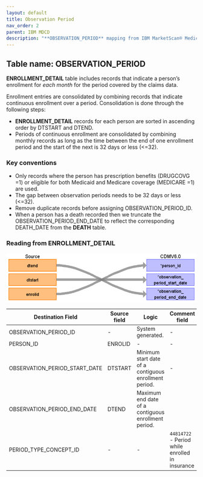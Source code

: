 ```yaml
---
layout: default
title: Observation Period
nav_order: 2
parent: IBM MDCD
description: "**OBSERVATION_PERIOD** mapping from IBM MarketScan® Medicaid Database (MDCD) **ENROLLMENT_DETAIL**."
---
```


## Table name: **OBSERVATION_PERIOD**

**ENROLLMENT_DETAIL** table includes records that indicate a person’s enrollment for *each month* for the period covered by the claims data.

Enrollment entries are consolidated by combining records that indicate continuous enrollment over a period.  Consolidation is done through the following steps:
* **ENROLLMENT_DETAIL** records for each person are sorted in ascending order by DTSTART and DTEND.
* Periods of continuous enrollment are consolidated by combining monthly records as long as the time between the end of one enrollment period and the start of the next is 32 days or less (<=32).

### Key conventions
* Only records where the person has prescription benefits (DRUGCOVG =1) or eligible for both Medicaid and Medicare coverage (MEDICARE =1) are used.
* The gap between observation periods needs to be 32 days or less (<=32).
* Remove duplicate records before assigning OBSERVATION_PERIOD_ID.  
* When a person has a death recorded then we truncate the OBSERVATION_PERIOD_END_DATE to reflect the corresponding DEATH_DATE from the **DEATH** table.   


### Reading from **ENROLLMENT_DETAIL**

![](images/image11.png)

| Destination Field | Source field | Logic | Comment field |
| --- | --- | --- | --- |
| OBSERVATION_PERIOD_ID | - | System generated. | - |
| PERSON_ID | ENROLID | - | - |
| OBSERVATION_PERIOD_START_DATE | DTSTART | Minimum start date of a contiguous enrollment period. | - |
| OBSERVATION_PERIOD_END_DATE | DTEND | Maximum end date of a contiguous enrollment period. |  |
| PERIOD_TYPE_CONCEPT_ID | - | - | `44814722` - Period while enrolled in insurance |

